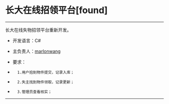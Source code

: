 # 长大在线招领平台[found] #

----------
长大在线失物招领平台重新开发。

- 开发语言：C#

- 主负责人：[marlonwang](https://github.com/marlonwang)

- 要求：
-       1.用户拾到物件提交，记录入库；
-       2.失主找到物件领取，记录更新；
-       3.管理员查看核实；

----------
